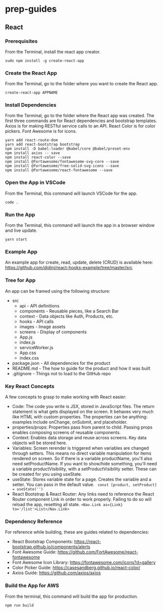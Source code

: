 # prep-guides

## React

### Prerequisites
From the Terminal, install the react app creator.
```
sudo npm install -g create-react-app
```

### Create the React App
From the Terminal, go to the folder where you want to create the React app.
```
create-react-app APPNAME
```

### Install Dependencies
From the Terminal, go to the folder where the React app was created. The first three commands are for React dependencies and bootstrap templates. Axios is for making RESTful service calls to an API. React Color is for color pickers. Font Awesome is for icons.
```
yarn add react-route-dom
yarn add react-bootstrap bootstrap
npm install -D babel-loader @babel/core @babel/preset-env
npm install axios -- save
npm install react-color --save
npm install @fortawesome/fontawesome-svg-core --save
npm install @fortawesome/free-solid-svg-icons --save
npm install @fortawesome/react-fontawesome --save
```

### Open the App in VSCode
From the Terminal, this command will launch VSCode for the app.
```
code .
```

### Run the App
From the Terminal, this command will launch the app in a browser window and live update.
```
yarn start
```

### Example App
An example app for create, read, update, delete (CRUD) is available here: https://github.com/didinj/react-hooks-example/tree/master/src

### Tree for App
An app can be framed using the following structure:
* src
  * api - API definitions
  * components - Reusable pieces, like a Search Bar
  * context - Data objects like Auth, Products, etc.
  * hooks - API calls
  * images - Image assets
  * screens - Display of components
  * App.js
  * index.js
  * serviceWorker.js
  * App.css
  * index.css
* package.json - All dependencies for the product
* README.md - The how to guide for the product and how it was built
* .gitignore - Things not to load to the GitHub repo

### Key React Concepts
A few concepts to grasp to make working with React easier:
* Code: The code you write is JSX, stored in JavaScript files. The return statement is what gets displayed on the screen. It behaves very much like HTML with custom properties. The properties can be anything: examples include onChange, onSubmit, and placeholder.
* properties/props: Properties pass from parent to child. Passing props enables composing screens of reusable components.
* Context: Enables data storage and reuse across screens. Key data objects will be stored here.
* Variables: Screen rerender is triggered when variables are changed through setters. This means no direct variable manipulation for items rendered on screen. So if there is a variable productName, you'll also need setProductName. If you want to show/hide something, you'll need a variable productVisibility, with a setProductVisibility setter. These can be created for you using useState.
* useState: Stores variable state for a page. Creates the variable and a setter. You can pass in the default value. ``` const [product, setProduct] = useState('')```
* React Bootstrap & React Router: Any links need to reference the React Router component Link in order to work properly. Failing to do so will reload the app, resetting all state. ``` <Nav.Link as={Link} to='/list'>List</Nav.Link> ```

### Dependency Reference
For reference while building, these are guides related to dependencies:
* React Bootstrap Components: https://react-bootstrap.github.io/components/alerts
* Font Awesome Guide: https://github.com/FortAwesome/react-fontawesome
* Font Awesome Icon Library: https://fontawesome.com/icons?d=gallery
* Color Picker Guide: https://casesandberg.github.io/react-color/
* Axios Guide: https://github.com/axios/axios

### Build the App for AWS
From the terminal, this command will build the app for production.
```
npm run build
```
